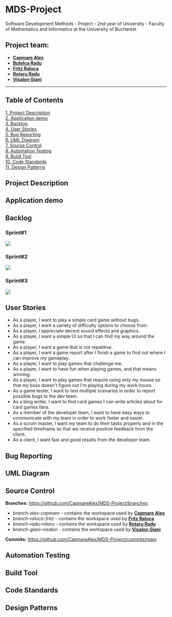 # MDS-Project
Software Development Methods - Project - 2nd year of University - Faculty of Mathematics and Informatics at the University of Bucharest

## Project team:

[comment]: # (finished)

- **[Capmare Alex](https://github.com/CapmareAlex)**
- **[Butelca Radu]()**
- **[Fritz Raluca](https://github.com/ralucafritz)**
- **[Rotaru Radu](https://github.com/radu-rotaru)**
- **[Visalon Giani](https://github.com/Giani2001)**


---

## Table of Contents

[comment]: # (finished)

[1. Project Description](#project-description)   
[2. Application demo](#application-demo)  
[3. Backlog](#backlog)  
[4. User Stories](#user-stories)  
[5. Bug Reporting](#bug-reporting)  
[6. UML Diagram](#uml-diagram)  
[7. Sourse Control](#source-control)  
[8. Automation Testing](#automation-testing)  
[9. Build Tool](#build-tool)  
[10. Code Standards](#code-standards)   
[11. Design Patterns](#design-patterns)  
    

## Project Description

[comment]: # (to be completed)


## Application demo 

[comment]: # (Ralu)

## Backlog

### Sprint#1
![](BacklogSprint1.JPG)
### Sprint#2
![](BacklogSprint2.JPG)
### Sprint#3
![](BacklogSprint3.JPG)

## User Stories

[comment]: # (finished)

- As a player, I want to play a simple card game without bugs.
- As a player, I want a variety of difficulty options to choose from.
- As a player, I appreciate decent sound effects and graphics.
- As a player, I want a simple UI so that I can find my way around the game.
- As a player, I want a game that is not repetitive.
- As a player, I want a game report after I finish a game to find out where I can improve my gameplay.
- As a player, I want to play games that challenge me.
- As a player, I want to have fun when playing games, and that means winning.
- As a player, I want to play games that require using only my mouse so that my boss doesn't figure out I'm playing during my work-hours.
- As a game tester, I want to test multiple scenarios in order to report possible bugs to the dev team.
- As a blog writer, I want to find card games I can write articles about for card games fans.
- As a member of the developer team, I want to have easy ways to communicate with my team in order to work faster and easier.
- As a scrum master, I want my team to do their tasks properly and in the specified timeframe so that we receive positive feedback from the client.
- As a client, I want fast and good results from the developer team.

## Bug Reporting

[comment]: # (each of us will write the bugs we encountered & fixed)

## UML Diagram

[comment]: # (Ralu)

## Source Control

[comment]: # (finished)

**Branches:** https://github.com/CapmareAlex/MDS-Project/branches
  - _branch-alex-capmare_ - contains the workspace used by **[Capmare Alex](https://github.com/CapmareAlex)**
  - _branch-raluca-fritz_  - contains the workspace used by **[Fritz Raluca](https://github.com/ralucafritz)**
  - _branch-radu-rotaru_  - contains the workspace used by **[Rotaru Radu](https://github.com/radu-rotaru)**
  - _branch-giani-visalon_  - contains the workspace used by **[Visalon Giani](https://github.com/Giani2001)**

**Commits:** https://github.com/CapmareAlex/MDS-Project/commits/main

## Automation Testing

[comment]: # (to be completed)

## Build Tool

[comment]: # (to be completed)

## Code Standards

[comment]: # (to be added or removed)

## Design Patterns

[comment]: # (to be completed)